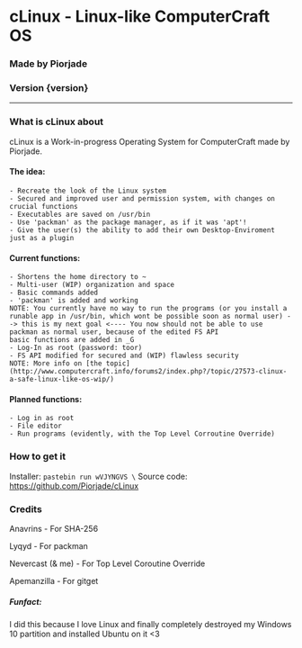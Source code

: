 # cLinux - Linux-like ComputerCraft OS
### Made by Piorjade
### Version {version}
-----------
### What is cLinux about
cLinux is a Work-in-progress Operating System for ComputerCraft made by Piorjade.

#### The idea:
    - Recreate the look of the Linux system
    - Secured and improved user and permission system, with changes on crucial functions
    - Executables are saved on /usr/bin
    - Use 'packman' as the package manager, as if it was 'apt'!
    - Give the user(s) the ability to add their own Desktop-Enviroment just as a plugin
    
#### Current functions:
    - Shortens the home directory to ~
    - Multi-user (WIP) organization and space
    - Basic commands added
    - 'packman' is added and working
    NOTE: You currently have no way to run the programs (or you install a runable app in /usr/bin, which wont be possible soon as normal user) --> this is my next goal <---- You now should not be able to use packman as normal user, because of the edited FS API
    basic functions are added in _G
    - Log-In as root (password: toor)
    - FS API modified for secured and (WIP) flawless security
    NOTE: More info on [the topic](http://www.computercraft.info/forums2/index.php?/topic/27573-clinux-a-safe-linux-like-os-wip/)
        
#### Planned functions:
    - Log in as root
    - File editor
    - Run programs (evidently, with the Top Level Corroutine Override)

### How to get it
Installer: `pastebin run wVJYNGVS \`
Source code: https://github.com/Piorjade/cLinux

### Credits
Anavrins - For SHA-256

Lyqyd - For packman

Nevercast (& me) - For Top Level Coroutine Override

Apemanzilla - For gitget

##### Funfact:
I did this because I love Linux and finally completely destroyed my Windows 10 partition and installed Ubuntu on it <3 
